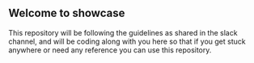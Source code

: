 ## Welcome to showcase 

This repository will be following the guidelines as shared in the slack channel, and will be coding along with you here so that if you get stuck anywhere or need any reference you can use this repository.
